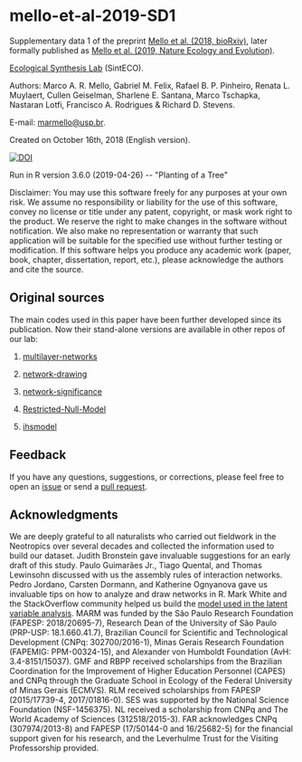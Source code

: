 # mello-et-al-2019-SD1

Supplementary data 1 of the preprint [Mello et al. (2018, bioRxiv)](https://doi.org/10.1101/452565), later formally published as [Mello et al. (2019, Nature Ecology and Evolution)](https://doi.org/10.1038/s41559-019-1002-3).

[Ecological Synthesis Lab](https://marcomellolab.wordpress.com) (SintECO).

Authors: Marco A. R. Mello, Gabriel M. Felix, Rafael B. P. Pinheiro, Renata L. Muylaert, Cullen Geiselman, Sharlene E. Santana, Marco Tschapka, Nastaran Lotfi, Francisco A. Rodrigues & Richard D. Stevens.

E-mail: marmello@usp.br. 

Created on October 16th, 2018 (English version).

<a href="https://doi.org/10.5281/zenodo.3360862"><img src="https://zenodo.org/badge/DOI/10.5281/zenodo.3360862.svg" alt="DOI"></a>

Run in R version 3.6.0 (2019-04-26) -- "Planting of a Tree"

Disclaimer: You may use this software freely for any purposes at your own risk. We assume no responsibility or liability for the use of this software, convey no license or title under any patent, copyright, or mask work right to the product. We reserve the right to make changes in the software without notification. We also make no representation or warranty that such application will be suitable for the specified use without further testing or modification. If this software helps you produce any academic work (paper, book, chapter, dissertation, report, etc.), please acknowledge the authors and cite the source.


## Original sources

The main codes used in this paper have been further developed since its publication. Now their stand-alone versions are available in other repos of our lab:

1. [multilayer-networks](https://github.com/marmello77/multilayer-networks)

2. [network-drawing](https://github.com/marmello77/network-drawing)

3. [network-significance](https://github.com/marmello77/network-significance)

4. [Restricted-Null-Model](https://github.com/gabrielmfelix/Restricted-Null-Model)

5. [ihsmodel](https://github.com/pinheirorbp/ihsmodel)


## Feedback

If you have any questions, suggestions, or corrections, please feel free to open an [issue](https://github.com/marmello77/mello-et-al-2018-SD1/issues) or send a [pull request](https://github.com/marmello77/mello-et-al-2018-SD1/pulls).


## Acknowledgments

We are deeply grateful to all naturalists who carried out fieldwork in the Neotropics over several decades and collected the information used to build our dataset. Judith Bronstein gave invaluable suggestions for an early draft of this study. Paulo Guimarães Jr., Tiago Quental, and Thomas Lewinsohn discussed with us the assembly rules of interaction networks. Pedro Jordano, Carsten Dormann, and Katherine Ognyanova gave us invaluable tips on how to analyze and draw networks in R. Mark White and the StackOverflow community helped us build the [model used in the latent variable analysis](https://stackoverflow.com/questions/44114501/model-identification-in-lavaan-for-r). MARM was funded by the São Paulo Research Foundation (FAPESP: 2018/20695-7), Research Dean of the University of São Paulo (PRP-USP: 18.1.660.41.7), Brazilian Council for Scientific and Technological Development (CNPq: 302700/2016-1), Minas Gerais Research Foundation (FAPEMIG: PPM-00324-15), and Alexander von Humboldt Foundation (AvH: 3.4-8151/15037). GMF and RBPP received scholarships from the Brazilian Coordination for the Improvement of Higher Education Personnel (CAPES) and CNPq through the Graduate School in Ecology of the Federal University of Minas Gerais (ECMVS). RLM received scholarships from FAPESP (2015/17739-4, 2017/01816-0). SES was supported by the National Science Foundation (NSF-1456375). NL received a scholarship from CNPq and The World Academy of Sciences (312518/2015-3). FAR acknowledges CNPq (307974/2013-8) and FAPESP (17/50144-0 and 16/25682-5) for the financial support given for his research, and the Leverhulme Trust for the Visiting Professorship provided. 
